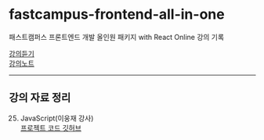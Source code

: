 # fastcampus-frontend-all-in-one
패스트캠퍼스 프론트엔드 개발 올인원 패키지 with React Online 강의 기록

[강의듣기](https://www.fastcampus.co.kr/courses/200543/clips/)   
[강의노트](https://majung2.github.io/)   

---
## 강의 자료 정리

25. JavaScript(이웅재 강사)   
[프로젝트 코드 깃허브](https://github.com/xid-mark/fc-js-project)
